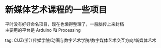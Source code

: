 # 新媒体艺术课程的一些项目
平时没有好好命名项目，现在也懒得整理了，一股脑传上来封档
<br>
主要用的平台是 Arduino 和 Processing

tag: CUZ/浙江传媒学院/动画与数字艺术学院/数字媒体艺术交互方向/新媒体艺术
